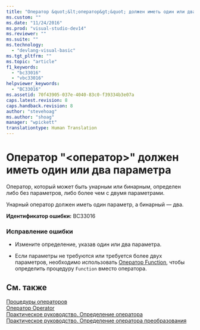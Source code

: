 ```yaml
---
title: "Оператор &quot;&lt;оператор&gt;&quot; должен иметь один или два параметра | Microsoft Docs"
ms.custom: ""
ms.date: "11/24/2016"
ms.prod: "visual-studio-dev14"
ms.reviewer: ""
ms.suite: ""
ms.technology: 
  - "devlang-visual-basic"
ms.tgt_pltfrm: ""
ms.topic: "article"
f1_keywords: 
  - "bc33016"
  - "vbc33016"
helpviewer_keywords: 
  - "BC33016"
ms.assetid: 70f43905-037e-4040-83c0-f39334b3e07a
caps.latest.revision: 8
caps.handback.revision: 8
author: "stevehoag"
ms.author: "shoag"
manager: "wpickett"
translationtype: Human Translation
---
```

# Оператор &quot;&lt;оператор&gt;&quot; должен иметь один или два параметра
Оператор, который может быть унарным или бинарным, определен либо без параметров, либо более чем с двумя параметрами.  
  
 Унарный оператор должен иметь один параметр, а бинарный — два.  
  
 **Идентификатор ошибки:** BC33016  
  
### Исправление ошибки  
  
-   Измените определение, указав один или два параметра.  
  
-   Если параметры не требуются или требуется более двух параметров, необходимо использовать [Оператор Function](../../visual-basic/language-reference/statements/function-statement.md), чтобы определить процедуру `Function` вместо оператора.  
  
## См. также  
 [Процедуры операторов](../../visual-basic/programming-guide/language-features/procedures/operator-procedures.md)   
 [Оператор Operator](../../visual-basic/language-reference/statements/operator-statement.md)   
 [Практическое руководство. Определение оператора](../../visual-basic/programming-guide/language-features/procedures/how-to-define-an-operator.md)   
 [Практическое руководство. Определение оператора преобразования](../../visual-basic/programming-guide/language-features/procedures/how-to-define-a-conversion-operator.md)